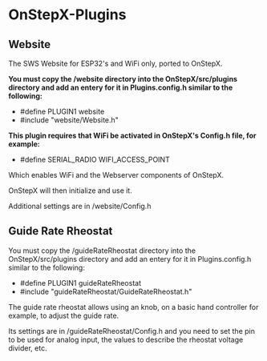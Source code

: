 # OnStepX-Plugins

## Website

The SWS Website for ESP32's and WiFi only, ported to OnStepX.

**You must copy the /website directory into the OnStepX/src/plugins directory and add an entery for it in Plugins.config.h similar to the following:**
- #define PLUGIN1 website 
- #include "website/Website.h"

**This plugin requires that WiFi be activated in OnStepX's Config.h file, for example:**
- #define SERIAL_RADIO WIFI_ACCESS_POINT

Which enables WiFi and the Webserver components of OnStepX.

OnStepX will then initialize and use it.

Additional settings are in /website/Config.h

## Guide Rate Rheostat

You must copy the /guideRateRheostat directory into the OnStepX/src/plugins directory and add an entery for it in Plugins.config.h similar to the following:

- #define PLUGIN1 guideRateRheostat
- #include "guideRateRheostat/GuideRateRheostat.h"

The guide rate rheostat allows using an knob, on a basic hand controller for example, to adjust the guide rate.

Its settings are in /guideRateRheostat/Config.h and you need to set the pin to be used for analog input, the values to describe the rheostat voltage divider, etc.
